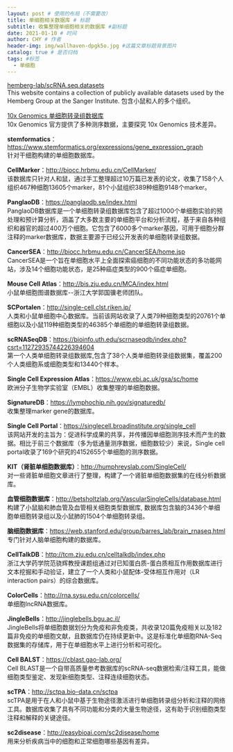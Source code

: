 ```yaml
---
layout: post # 使用的布局（不需要改）
title: 单细胞相关数据库 # 标题
subtitle: 收集整理单细胞相关的数据库 #副标题
date: 2021-01-10 # 时间
author: CHY # 作者
header-img: img/wallhaven-dpgk5o.jpg #这篇文章标题背景图片
catalog: true # 是否归档
tags: #标签
  - 单细胞
---
```


[hemberg-lab/scRNA.seq.datasets](https://hemberg-lab.github.io/scRNA.seq.datasets/)<br>
This website contains a collection of publicly available datasets used by the Hemberg Group at the Sanger Institute. 包含小鼠和人的多个组织。<br>

[10x Genomics 单细胞转录组数据库](https://support.10xgenomics.com/single-cell-gene-expression/datasets)<br>
10x Genomics 官方提供了多种测序数据，主要探究 10x Genomics 技术差异。<br>

**stemformatics**：https://www.stemformatics.org/expressions/gene_expression_graph<br>
针对干细胞构建的单细胞数据库。<br>

**CellMarker**：http://biocc.hrbmu.edu.cn/CellMarker/<br>
该数据库只针对人和鼠，通过手工整理超过10万篇已发表的论文，收集了158个人组织467种细胞13605个marker，81个小鼠组织389种细胞9148个marker。<br>

**PanglaoDB**：https://panglaodb.se/index.html<br>
PanglaoDB数据库是一个单细胞转录组数据库包含了超过1000个单细胞实验的预处理和预计算分析，涵盖了大多数主要的单细胞平台和分析流程，基于来自各种组织和器官的超过400万个细胞。它包含了6000多个marker基因，可用于细胞分群注释的marker数据库，数据主要源于已经公开发表的单细胞转录组数据。<br>

**CancerSEA**：http://biocc.hrbmu.edu.cn/CancerSEA/home.jsp<br>
CancerSEA是一个旨在单细胞水平上全面探索癌细胞的不同功能状态的多功能网站，涉及14个细胞功能状态，是25种癌症类型的900个癌症单细胞。<br>

**Mouse Cell Atlas**：http://bis.zju.edu.cn/MCA/index.html<br>
小鼠单细胞图谱数据库--浙江大学郭国骥老师团队。<br>

**SCPortalen**：http://single-cell.clst.riken.jp/<br>
人类和小鼠单细胞中心数据库。当前该网站收录了人类79种细胞类型的20761个单细胞以及小鼠119种细胞类型的46385个单细胞的单细胞转录组数据。<br>

**scRNASeqDB**：https://bioinfo.uth.edu/scrnaseqdb/index.php?csrt=11272935744226394604<br>
第一个人类单细胞转录组数据库,包含了38个人类单细胞转录组数据集，覆盖200个人类细胞系或细胞类型和13440个样本。<br>

**Single Cell Expression Atlas**：https://www.ebi.ac.uk/gxa/sc/home<br>
欧洲分子生物学实验室（EMBL）收集整理的单细胞数据。<br>

**SignatureDB**：https://lymphochip.nih.gov/signaturedb/<br>
收集整理marker gene的数据库。<br>

**Single Cell Portal**：https://singlecell.broadinstitute.org/single_cell<br>
该网站开发的主旨为：促进科学成果的共享，并传播因单细胞测序技术而产生的数据。相比于前三个数据库（多为低通量测序数据，细胞数较少）来说，Single cell portal收录了169个研究的4152655个单细胞的测序数据。<br>

**KIT（肾脏单细胞数据库）**：http://humphreyslab.com/SingleCell/<br>
对一些肾脏单细胞文章进行了整理，构建了一个肾脏单细胞数据集的在线分析数据库。<br>

**血管细胞数据库**：http://betsholtzlab.org/VascularSingleCells/database.html<br>
构建了小鼠脑和肺血管及血管相关细胞类型数据库, 数据库包含脑的3436个单细胞单细胞转录组以及小鼠肺的1504个单细胞转录组。<br>

**脑细胞数据库**：https://web.stanford.edu/group/barres_lab/brain_rnaseq.html<br>
专门针对人脑单细胞构建的数据库。<br>

**CellTalkDB**：http://tcm.zju.edu.cn/celltalkdb/index.php<br>
浙江大学药学院范骁辉教授课题组通过对已知蛋白质-蛋白质相互作用数据库进行文本挖掘和手动验证，建立了一个人类和小鼠配体-受体相互作用对（LR interaction pairs）的综合数据库。<br>

**ColorCells**：http://rna.sysu.edu.cn/colorcells/<br>
单细胞lncRNA数据库。<br>

**JingleBells**：http://jinglebells.bgu.ac.il/ <br>
JingleBells将单细胞数据划分为免疫和非免疫类，共收录120篇免疫相关以及182篇非免疫的单细胞文献，且数据库仍在持续更新中。这是标准化单细胞RNA-Seq数据集的存储库，用于在单细胞水平上进行分析和可视化。<br>

**Cell BALST**：https://cblast.gao-lab.org/<br>
Cell BLAST是一个自带高质量参考数据库的scRNA-seq数据检索/注释工具，能做细胞类型鉴定、发现新细胞类型、注释连续细胞状态。<br>

**scTPA**：http://sctpa.bio-data.cn/sctpa<br>
scTPA是用于在人和小鼠中基于生物途径激活进行单细胞转录组分析和注释的网络工具。数据库收集了具有不同功能和分类的大量生物途径，这有助于识别细胞类型注释和解释的关键途径。<br>

**sc2disease**：http://easybioai.com/sc2disease/home<br>
用来分析疾病当中的细胞和正常细胞哪些基因有差异。<br>